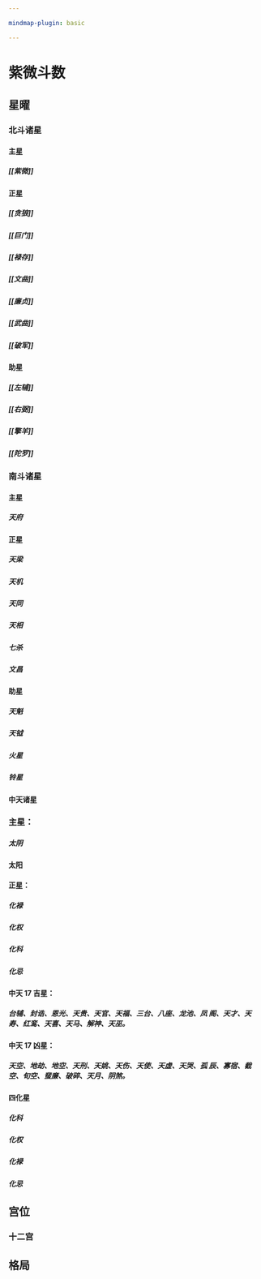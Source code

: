 ```yaml
---

mindmap-plugin: basic

---
```


# 紫微斗数

## 星曜
### 北斗诸星
#### 主星
##### [[紫微]]
#### 正星
##### [[贪狼]]
##### [[巨门]]
##### [[禄存]]
##### [[文曲]]
##### [[廉贞]]
##### [[武曲]]
##### [[破军]]
#### 助星
##### [[左辅]]
##### [[右弼]]
##### [[擎羊]]
##### [[陀罗]]
### 南斗诸星
#### 主星
##### 天府
#### 正星
##### 天梁
##### 天机
##### 天同
##### 天相
##### 七杀
##### 文昌
#### 助星
##### 天魁
##### 天钺
##### 火星
##### 铃星
#### 中天诸星
### 主星：
##### 太阴
#### 太阳
#### 正星：
##### 化禄
##### 化权
##### 化科
##### 化忌
#### 中天 17 吉星：
##### 台辅、封诰、恩光、天贵、天官、天福、三台、八座、龙池、凤 阁、天才、天寿、红鸾、天喜、天马、解神、天巫。
#### 中天 17 凶星：
##### 天空、地劫、地空、天刑、天姚、天伤、天使、天虚、天哭、孤 辰、寡宿、截空、旬空、蜚廉、破碎、天月、阴煞。
#### 四化星
##### 化科
##### 化权
##### 化䘵
##### 化忌


## 宫位
### 十二宫

## 格局
